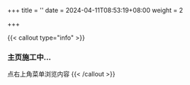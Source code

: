 +++
title = ''
date = 2024-04-11T08:53:19+08:00
weight = 2

+++

{{< callout type="info" >}}
  ### 主页施工中...
  点右上角菜单浏览内容
{{< /callout >}}